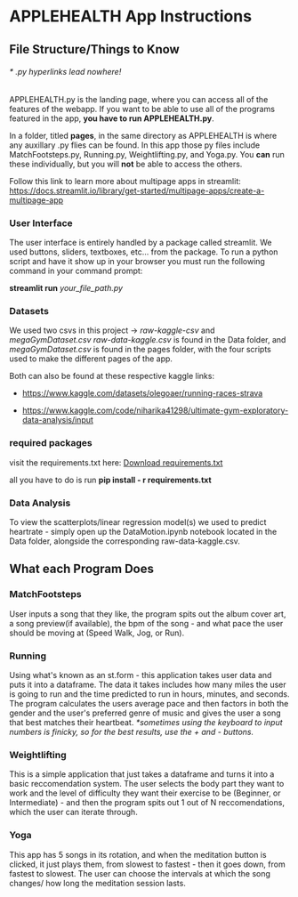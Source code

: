 # APPLEHEALTH App Instructions 

## File Structure/Things to Know

###### * .py hyperlinks lead nowhere!
APPLEHEALTH.py is the landing page, where you can access all of the features of the webapp. If you want to be able to use all of the programs featured in the app, **you have to run APPLEHEALTH.py**. 

 In a folder, titled **pages**,  in the same directory as APPLEHEALTH is where any auxillary .py flies can be found. In this app those py files include MatchFootsteps.py, Running.py, Weightlifting.py, and Yoga.py. You **can** run these individually, but you will **not** be able to access the others. 



Follow this link to learn more about multipage apps in streamlit: 
https://docs.streamlit.io/library/get-started/multipage-apps/create-a-multipage-app

### User Interface
The user interface is entirely handled by a package called streamlit. We used buttons, sliders, textboxes, etc... from the package. To run a python script and have it show up in your browser you must run the following command in your command prompt:

**streamlit run** *your_file_path.py*

### Datasets 
We used two csvs in this project -> *raw-kaggle-csv* and *megaGymDataset.csv*
*raw-data-kaggle.csv* is found in the Data folder, and *megaGymDataset.csv* is found in the pages folder, with the four scripts used to make the different pages of the app. 

Both can also be found at these respective kaggle links:

* https://www.kaggle.com/datasets/olegoaer/running-races-strava

* https://www.kaggle.com/code/niharika41298/ultimate-gym-exploratory-data-analysis/input

### required packages
visit the requirements.txt here: [Download requirements.txt](requirements.txt)

all you have to do is run **pip install - r requirements.txt**

### Data Analysis
To view the scatterplots/linear regression model(s) we used to predict heartrate - simply open up the DataMotion.ipynb notebook located in the Data folder, alongside the corresponding raw-data-kaggle.csv. 

## What each Program Does

### MatchFootsteps
User inputs a song that they like, the program spits out the album cover art, a song preview(if available), the bpm of the song - and what pace the user should be moving at (Speed Walk, Jog, or Run). 

### Running
Using what's known as an st.form - this application takes user data and puts it into a dataframe. The data it takes includes how many miles the user is going to run and the time predicted to run in hours, minutes, and seconds. The program calculates the users average pace and then factors in both the gender and the user's preferred genre of music and gives the user a song that best matches their heartbeat. 
_*sometimes using the keyboard to input numbers is finicky, so for the best results, use the + and - buttons._

### Weightlifting
This is a simple application that just takes a dataframe and turns it into a basic reccomendation system. The user selects the body part they want to work and the level of difficulty they want their exercise to be (Beginner, or Intermediate) - and then the program spits out 1 out of N reccomendations, which the user can iterate through. 

### Yoga
This app has 5 songs in its rotation, and when the meditation button is clicked, it just plays them, from slowest to fastest - then it goes down, from fastest to slowest. The user can choose the intervals at which the song changes/ how long the meditation session lasts. 